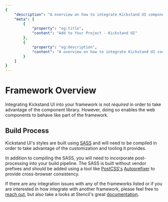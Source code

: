 ```yaml
---
{
    "description": "A overview on how to integrate Kickstand UI components into your applications.",
    "meta": [
        {
            "property": "og:title",
            "content": "Add to Your Project - Kickstand UI"
        },
        {
            "property": "og:description",
            "content": "A overview on how to integrate Kickstand UI components into your applications."
        }
    ]
}
---
```



# Framework Overview

Integrating Kickstand UI into your framework is not _required_ in order to take advantage of the component library.   However, doing so enables the web components to behave like part of the framework.

## Build Process

Kickstand UI's styles are built using [SASS](https://sass-lang.com/) and will need to be compiled in order to take advantage of the customization and tooling it provides.

In addition to compiling the SASS, you will need to incorporate post-processing into your build pipeline. The SASS is built without vendor prefixes and should be added using a tool like [PostCSS's](https://postcss.org/) [Autoprefixer](https://github.com/postcss/autoprefixer) to provide cross-browser consistency.

If there are any integration issues with any of the frameworks listed or if you are interested in how integrate with another framework, please feel free to [reach out](/contact.html), but also take a looks at Stencil's great [documentation](https://stenciljs.com/docs/overview).
